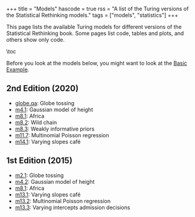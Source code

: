 +++
title = "Models"
hascode = true
rss = "A list of the Turing versions of the Statistical Rethinking models."
tags = ["models", "statistics"]
+++

This page lists the available Turing models for different versions of the Statistical Rethinking book.
Some pages list code, tables and plots, and others show only code.

\toc

Before you look at the models below, you might want to look at the [Basic Example](basic-example).

## 2nd Edition (2020)

- [globe.qa](globe-tossing): Globe tossing
- [m4.1](height): Gaussian model of height
- [m8.1](africa): Africa
- [m8.2](wild-chain): Wild chain
- [m8.3](weakly-informative-priors): Weakly informative priors
- [m11.7](multinomial-poisson): Multinomial Poisson regression
- [m14.1](varying-slopes-cafe): Varying slopes café

## 1st Edition (2015)

- [m2.1](globe-tossing): Globe tossing
- [m4.2](height): Gaussian model of height
- [m8.1](africa): Africa
- [m13.1](varying-slopes-cafe): Varying slopes café
- [m13.2](multinomial-poisson): Multinomial Poisson regression
- [m13.3](varying-intercepts-admission): Varying intercepts admission decisions
